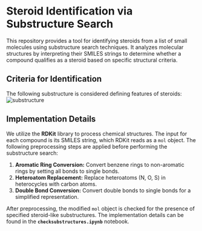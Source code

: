 # Steroid Identification via Substructure Search  

This repository provides a tool for identifying steroids from a list of small molecules using substructure search techniques. It analyzes molecular structures by interpreting their SMILES strings to determine whether a compound qualifies as a steroid based on specific structural criteria.  

## Criteria for Identification  

The following substructure is considered defining features of steroids:  
![substructure](https://github.com/user-attachments/assets/1c0a50d9-dda6-4960-8699-c61100668c17)


## Implementation Details  

We utilize the **RDKit** library to process chemical structures. The input for each compound is its SMILES string, which RDKit reads as a `mol` object. The following preprocessing steps are applied before performing the substructure search:  

1. **Aromatic Ring Conversion:** Convert benzene rings to non-aromatic rings by setting all bonds to single bonds.  
2. **Heteroatom Replacement:** Replace heteroatoms (N, O, S) in heterocycles with carbon atoms.  
3. **Double Bond Conversion:** Convert double bonds to single bonds for a simplified representation.

After preprocessing, the modified `mol` object is checked for the presence of specified steroid-like substructures. The implementation details can be found in the **`checksubstructures.ipynb`** notebook.  
